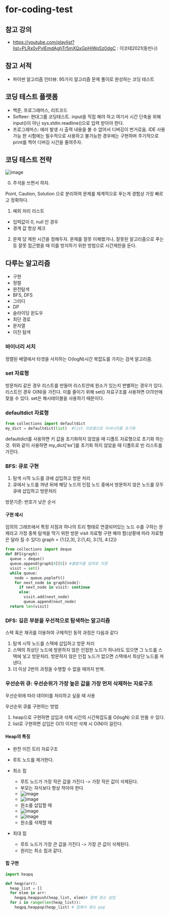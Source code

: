 # for-coding-test

## 참고 강의
- https://youtube.com/playlist?list=PLRx0vPvlEmdAghTr5mXQxGpHjWqSz0dgC : 이코테2021(동빈나)

## 참고 서적
- 파이썬 알고리즘 인터뷰: 95가지 알고리즘 문제 풀이로 완성하는 코딩 테스트

## 코딩 테스트 플랫폼
- 백준, 프로그래머스, 리트코드
- Softeer: 현대그룹 코딩테스트. input을 직접 해야 하고 여기서 시간 단축을 위해 input()이 아닌 sys.stdin.readline()으로 입력 받아야 한다.
- 프로그래머스: 에러 발생 시 출력 내용을 볼 수 없어서 디버깅이 번거로움. IDE 사용 가능 한 시험에는 필수적으로 사용하고 불가능한 경우에는 구현하며 주기적으로 print를 찍어 디버깅 시간을 줄여주자.

## 코딩 테스트 전략

![image](https://user-images.githubusercontent.com/28949162/216966360-01f4c02b-9c5e-4c60-84e9-9e37a631a0d4.png)

0. 주석을 쓰면서 하자.

Point, Caution, Solution 으로 분리하여 문제를 체계적으로 푸는게 경험상 가장 빠르고 정확하다.

1. 예외 처리 리스트

- 입력값이 0, null 인 경우
- 경계 값 항상 체크

2. 문제 당 제한 시간을 정해두자. 문제를 잘못 이해했거나, 잘못된 알고리즘으로 푸는 등 잘못 접근했을 때 이를 방지하기 위한 방법으로 시간제한을 둔다. 

## 다루는 알고리즘
- 구현
- 정렬
- 완전탐색
- BFS, DFS
- 그리디
- DP
- 슬라이딩 윈도우
- 최단 경로
- 문자열
- 이진 탐색

### 바이너리 서치

정렬된 배열에서 타겟을 서치하는 O(logN)시간 복잡도를 가지는 검색 알고리즘.

### set 자료형

방문처리 같은 경우 리스트를 만들어 리스트안에 원소가 있는지 판별하는 경우가 있다.
리스트인 경우 O(N)을 가진다.
이를 줄이기 위해 set() 자료구조를 사용하면 O(1)만에 찾을 수 있다. set은 해시테이블을 사용하기 때문이다.

### defaultdict 자료형
```python
from collections import defaultdict
my_dict = defaultdict(list)  #list 자료형으로 딕셔너리를 초기화
```
defaultdict를 사용하면 키 값을 초기화하지 않았을 때 디폴트 자료형으로 초기화 하는 것.
위와 같이 사용하면 my_dict['ex']를 초기화 하지 않았을 때 디폴트로 빈 리스트를 가진다.

### BFS: 큐로 구현

1. 탐색 시작 노드를 큐에 삽입하고 방문 처리
2. 큐에서 노드를 꺼낸 뒤에 해당 노드의 인접 노드 중에서 방문하지 않은 노드를 모두 큐에 삽입하고 방문처리

방문기준: 번호가 낮은 순서

#### 구현 예시
임의의 그래프에서 특정 지점과 하나의 트리 형태로 연결되어있는 노드 수를 구하는 문제라고 가정
중복 탐색을 막기 위한 방문 visit 자료형 구현 해야 함(상황에 따라 자료형은 달라 질 수 있다)
graph = {1:[2,3], 2:[1,4], 3:[1], 4:[2]}

```python
from collections import deque
def BFS(graph):
  queue = deque()
  queue.append(graph[0][0]) #출발지를 임의로 지정
  visit = set()
  while queue:
    node = queue.popleft()
    for next_node in graph[node]:
      if next_node in visit: continue
      else:
        visit.add(next_node)
        queue.append(next_node)
  return len(visit)
```

### DFS: 깊은 부분을 우선적으로 탐색하는 알고리즘

스택 혹은 재귀를 이용하여 구체적인 동작 과정은 다음과 같다

1. 탐색 시작 노드를 스택에 삽입하고 방문 처리
2. 스택의 최상단 노드에 방문하지 않은 인접한 노드가 하나라도 있으면 그 노드를 스택에 넣고 방문처리. 방문하지 않은 인접 노드가 없으면 스택에서 최상단 노드를 꺼낸다.
3. 더 이상 2번의 과정을 수행할 수 없을 때까지 반복.

### 우선순위 큐: 우선순위가 가장 높은 값을 가장 먼저 삭제하는 자료구조

우선순위에 따라 데이터를 처리하고 싶을 때 사용

우선순위 큐를 구현하는 방법

1. heap으로 구현하면 삽입과 삭제 시간의 시간복잡도를 O(logN) 으로 만들 수 있다.
2. list로 구현하면 삽입은 O(1) 이지만 삭제 시 O(N)이 걸린다.

#### Heap의 특징

- 완전 이진 트리 자료구조
- 루트 노드를 제거한다.
- 최소 힙
  - 루트 노드가 가장 작은 값을 가진다 -> 가장 작은 값이 삭제된다.
  - 부모는 자식보다 항상 작아야 한다
  - ![image](https://user-images.githubusercontent.com/28949162/216970261-3031e9bd-7e03-4406-8309-ff133be73800.png)
  - ![image](https://user-images.githubusercontent.com/28949162/216969454-1be99557-9f00-4d59-b26f-ab7d718029e6.png) 
  - 원소를 삽입할 때
  - ![image](https://user-images.githubusercontent.com/28949162/216969688-ae1cc199-d780-4711-8858-bd70d950e954.png)
  - ![image](https://user-images.githubusercontent.com/28949162/216969790-6bd97e31-4a9d-4b55-81d5-a34eb78566b3.png)
  - 원소를 삭제할 때

- 최대 힙
  - 루트 노드가 가장 큰 값을 가진다 -> 가장 큰 값이 삭제된다.
  - 원리는 최소 힙과 같다.

#### 힙 구현
```python
import heapq

def heqp(arr):
  heap_list = []
  for elem in arr:
    heqpq.heappush(heap_list, elem)# 힙에 원소 삽입
  for i in range(len(heap_list)):
    heqpq.heappop(heqp_list) # 힙에서 원소 pop

```
